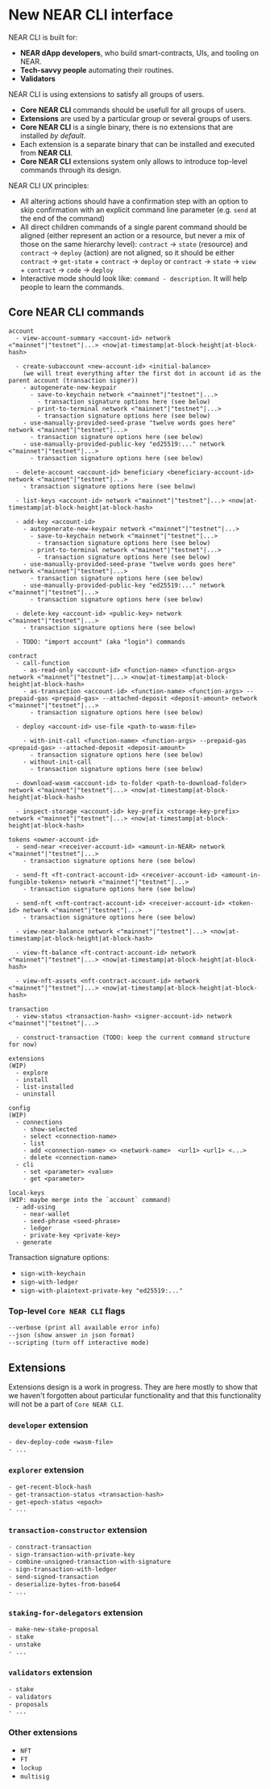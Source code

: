 # New NEAR CLI interface

NEAR CLI is built for:
- **NEAR dApp developers**, who build smart-contracts, UIs, and tooling on NEAR.
- **Tech-savvy people** automating their routines.
- **Validators**

NEAR CLI is using extensions to satisfy all groups of users.
- **Core NEAR CLI** commands should be usefull for all groups of users.
- **Extensions** are used by a particular group or several groups of users.
- **Core NEAR CLI** is a single binary, there is no extensions that are installed *by default*.
- Each extension is a separate binary that can be installed and executed from **NEAR CLI**.
- **Core NEAR CLI** extensions system only allows to introduce top-level commands through its design.


NEAR CLI UX principles:
- All altering actions should have a confirmation step with an option to skip confirmation with an explicit command line parameter (e.g. `send` at the end of the command)
- All direct children commands of a single parent command should be aligned (either represent an action or a resource, but never a mix of those on the same hierarchy level): `contract` -> `state` (resource) and `contract` -> `deploy` (action) are not aligned, so it should be either `contract` -> `get-state` + `contract` -> `deploy` or `contract` -> `state` -> `view` + `contract` -> `code` -> `deploy`
- Interactive mode should look like: `command - description`. It will help people to learn the commands.

## Core NEAR CLI commands

```
account
  - view-account-summary <account-id> network <"mainnet"|"testnet"|...> <now|at-timestamp|at-block-height|at-block-hash>
 
  - create-subaccount <new-account-id> <initial-balance> 
    (we will treat everything after the first dot in account id as the parent account (transaction signer))
    - autogenerate-new-keypair
      - save-to-keychain network <"mainnet"|"testnet"|...>
        - transaction signature options here (see below)
      - print-to-terminal network <"mainnet"|"testnet"|...>
        - transaction signature options here (see below)
    - use-manually-provided-seed-prase "twelve words goes here" network <"mainnet"|"testnet"|...>
      - transaction signature options here (see below)
    - use-manually-provided-public-key "ed25519:..." network <"mainnet"|"testnet"|...>
      - transaction signature options here (see below)

  - delete-account <account-id> beneficiary <beneficiary-account-id> network <"mainnet"|"testnet"|...>
    - transaction signature options here (see below)

  - list-keys <account-id> network <"mainnet"|"testnet"|...> <now|at-timestamp|at-block-height|at-block-hash>

  - add-key <account-id>
    - autogenerate-new-keypair network <"mainnet"|"testnet"|...>
      - save-to-keychain network <"mainnet"|"testnet"|...>
        - transaction signature options here (see below)
      - print-to-terminal network <"mainnet"|"testnet"|...>
        - transaction signature options here (see below)
    - use-manually-provided-seed-prase "twelve words goes here" network <"mainnet"|"testnet"|...>
      - transaction signature options here (see below)
    - use-manually-provided-public-key "ed25519:..." network <"mainnet"|"testnet"|...>
      - transaction signature options here (see below)

  - delete-key <account-id> <public-key> network <"mainnet"|"testnet"|...>
    - transaction signature options here (see below)

  - TODO: "import account" (aka "login") commands
```

```
contract
  - call-function
    - as-read-only <account-id> <function-name> <function-args> network <"mainnet"|"testnet"|...> <now|at-timestamp|at-block-height|at-block-hash>
    - as-transaction <account-id> <function-name> <function-args> --prepaid-gas <prepaid-gas> --attached-deposit <deposit-amount> network <"mainnet"|"testnet"|...>
      - transaction signature options here (see below)
  
  - deploy <account-id> use-file <path-to-wasm-file>

    - with-init-call <function-name> <function-args> --prepaid-gas <prepaid-gas> --attached-deposit <deposit-amount>
      - transaction signature options here (see below)
    - without-init-call
      - transaction signature options here (see below)

  - download-wasm <account-id> to-folder <path-to-download-folder> network <"mainnet"|"testnet"|...> <now|at-timestamp|at-block-height|at-block-hash>

  - inspect-storage <account-id> key-prefix <storage-key-prefix> network <"mainnet"|"testnet"|...> <now|at-timestamp|at-block-height|at-block-hash>
```

```
tokens <owner-account-id>
  - send-near <receiver-account-id> <amount-in-NEAR> network <"mainnet"|"testnet"|...>
    - transaction signature options here (see below)

  - send-ft <ft-contract-account-id> <receiver-account-id> <amount-in-fungible-tokens> network <"mainnet"|"testnet"|...>
    - transaction signature options here (see below)
  
  - send-nft <nft-contract-account-id> <receiver-account-id> <token-id> network <"mainnet"|"testnet"|...>
    - transaction signature options here (see below)
  
  - view-near-balance network <"mainnet"|"testnet"|...> <now|at-timestamp|at-block-height|at-block-hash>
  
  - view-ft-balance <ft-contract-account-id> network <"mainnet"|"testnet"|...> <now|at-timestamp|at-block-height|at-block-hash>
  
  - view-nft-assets <nft-contract-account-id> network <"mainnet"|"testnet"|...> <now|at-timestamp|at-block-height|at-block-hash>
```

```
transaction
  - view-status <transaction-hash> <signer-account-id> network <"mainnet"|"testnet"|...>
  
  - construct-transaction (TODO: keep the current command structure for now)
```

```
extensions
(WIP)
  - explore
  - install
  - list-installed
  - uninstall
```

```
config
(WIP)
  - connections
    - show-selected
    - select <connection-name>
    - list
    - add <connection-name> <> <network-name>  <url1> <url1> <...>
    - delete <connection-name>
  - cli
    - set <parameter> <value>
    - get <parameter>
```

```
local-keys
(WIP: maybe merge into the `account` command)
  - add-using
    - near-wallet
    - seed-phrase <seed-phrase>
    - ledger
    - private-key <private-key>
  - generate
```

Transaction signature options:
  * `sign-with-keychain`
  * `sign-with-ledger`
  * `sign-with-plaintext-private-key "ed25519:..."`

### Top-level `Core NEAR CLI` flags
```txt
--verbose (print all available error info)
--json (show answer in json format)
--scripting (turn off interactive mode)
```

## Extensions
Extensions design is a work in progress. They are here mostly to show that we haven't forgotten about particular functionality and that this functionality will not be a part of `Core NEAR CLI`.

### `developer` extension
```txt
- dev-deploy-code <wasm-file>
- ...
```

### `explorer` extension
```txt
- get-recent-block-hash
- get-transaction-status <transaction-hash>
- get-epoch-status <epoch>
- ...
```

### `transaction-constructor` extension
```txt
- constract-transaction
- sign-transaction-with-private-key
- combine-unsigned-transaction-with-signature
- sign-transaction-with-ledger
- send-signed-transaction
- deserialize-bytes-from-base64
- ...
```

### `staking-for-delegators` extension
```txt
- make-new-stake-proposal
- stake
- unstake
- ...
```

### `validators` extension
```txt
- stake
- validators
- proposals
- ...
```

### Other extensions
- `NFT`
- `FT`
- `lockup`
- `multisig`
